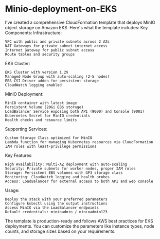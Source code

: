 # Minio-deployment-on-EKS
I've created a comprehensive CloudFormation template that deploys MinIO object storage on Amazon EKS. Here's what the template includes:
Key Components:
Infrastructure:

    VPC with public and private subnets across 2 AZs
    NAT Gateways for private subnet internet access
    Internet Gateway for public subnet access
    Route tables and security groups

EKS Cluster:

    EKS Cluster with version 1.29
    Managed Node Group with auto-scaling (2-5 nodes)
    EBS CSI Driver addon for persistent storage
    CloudWatch logging enabled

MinIO Deployment:

    MinIO container with latest image
    Persistent Volume (20Gi EBS storage)
    LoadBalancer Service exposing both API (9000) and Console (9001)
    Kubernetes Secret for MinIO credentials
    Health checks and resource limits

Supporting Services:

    Custom Storage Class optimized for MinIO
    Lambda function for managing Kubernetes resources via CloudFormation
    IAM roles with least-privilege permissions

Key Features:

    High Availability: Multi-AZ deployment with auto-scaling
    Security: Private subnets for worker nodes, proper IAM roles
    Storage: Persistent EBS volumes with GP3 storage class
    Monitoring: CloudWatch logging and health probes
    Access: LoadBalancer for external access to both API and web console

Usage:

    Deploy the stack with your preferred parameters
    Configure kubectl using the output instructions
    Access MinIO via the LoadBalancer endpoints
    Default credentials: minioadmin / minioadmin123

The template is production-ready and follows AWS best practices for EKS deployments. You can customize the parameters like instance types, node counts, and storage sizes based on your requirements.

